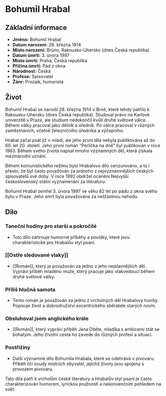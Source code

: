 # Bohumil Hrabal
## Základní informace
- **Jméno:** Bohumil Hrabal
- **Datum narození:** 28. března 1914
- **Místo narození:** Brünn, Rakousko-Uhersko (dnes Česká republika)
- **Datum úmrtí:** 3. února 1997
- **Místo úmrtí:** Praha, Česká republika
- **Příčina úmrtí:** Pád z okna
- **Národnost:** Česká
- **Profese:** Spisovatel
- **Žánr:** Prozaik, humorista

## Život
Bohumil Hrabal se narodil 28. března 1914 v Brně, které tehdy patřilo k Rakousku-Uhersku (dnes Česká republika). Studoval právo na Karlově univerzitě v Praze, ale studium nedokončil kvůli druhé světové válce. Během války pracoval jako dělník a úředník. Po válce pracoval v různých zaměstnáních, včetně železničního úředníka a výčepního.

Hrabal začal psát již v mládí, ale jeho první díla nebyla publikována až do 60. let 20. století. Jeho první román "Perlička na dně" byl publikován v roce 1963. Během svého života napsal mnoho významných děl, která získala mezinárodní uznání.

Během komunistického režimu bylo Hrabalovo dílo cenzurováno, a to i přesto, že byl často považován za jednoho z nejvýznamnějších českých spisovatelů své doby. V roce 1992 obdržel ocenění Nejvyšší československý státní vyznamenání za literaturu.

Bohumil Hrabal zemřel 3. února 1997 ve věku 82 let po pádu z okna svého bytu v Praze. Jeho smrt byla považována za nešťastnou nehodu.

## Dílo
### Taneční hodiny pro starší a pokročilé
- Toto dílo zahrnuje humorné příběhy a povídky, které jsou charakteristické pro Hrabalův styl psaní.

### [[Ostře sledované vlaky]]
- [[Román]], který je považován za jedno z jeho nejslavnějších děl. Vypráví příběh mladého muže, který pracuje jako vlakvedoucí během druhé světové války.

### Příliš hlučná samota
- Tento román je považován za jedno z vrcholných děl Hrabalovy tvorby. Popisuje život a dobrodružství excentrického sběratele starých novin.

### Obsluhoval jsem anglického krále
- [[Román]], který vypráví příběh Jana Dítěte, mladíka s ambicemi stát se bohatým. Jeho životní cesta ho zavede do různých profesí a situací.

### Postřižiny
- Další významné dílo Bohumila Hrabala, které se odehrává v pivovaru. Příběh líčí osudy místních obyvatel, jejichž životy jsou spojeny s provozem pivovaru.

Tato díla patří k vrcholům české literatury a Hrabalův styl psaní je často charakterizován humorem, lyrickou pružností a nekonvenčním pohledem na svět.